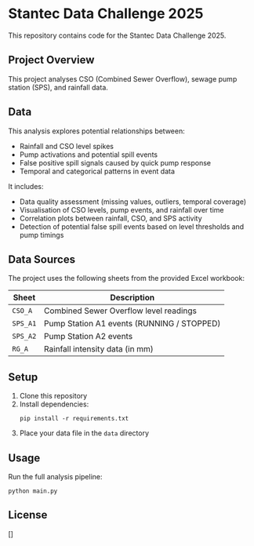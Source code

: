 # Stantec Data Challenge 2025

This repository contains code for the Stantec Data Challenge 2025.

## Project Overview

This project analyses CSO (Combined Sewer Overflow), sewage pump station (SPS), and rainfall data.

## Data

This analysis explores potential relationships between:
- Rainfall and CSO level spikes
- Pump activations and potential spill events
- False positive spill signals caused by quick pump response
- Temporal and categorical patterns in event data

It includes:
- Data quality assessment (missing values, outliers, temporal coverage)
- Visualisation of CSO levels, pump events, and rainfall over time
- Correlation plots between rainfall, CSO, and SPS activity
- Detection of potential false spill events based on level thresholds and pump timings

## Data Sources

The project uses the following sheets from the provided Excel workbook:

| Sheet      | Description                                 |
|------------|---------------------------------------------|
| `CSO_A`    | Combined Sewer Overflow level readings      |
| `SPS_A1`   | Pump Station A1 events (RUNNING / STOPPED)  |
| `SPS_A2`   | Pump Station A2 events                      |
| `RG_A`     | Rainfall intensity data (in mm)             |

## Setup

1. Clone this repository
2. Install dependencies:
   ```
   pip install -r requirements.txt
   ```
3. Place your data file in the `data` directory

## Usage

Run the full analysis pipeline:
```
python main.py
```

## License

[] 